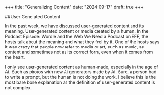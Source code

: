 +++
title: "Generalizing Content"
date: "2024-09-17"
draft: true
+++

##User Generated Content

In the past week, we have discussed user-generated content and its meaning. User-generated content or media created by a human. In the Podcast Episode: Wordle and the Web We Need a Podcast on EFF, the hosts talk about the meaning and what they feel by it. One of the hosts says it was crazy that people now refer to media or art, such as music, as content and sometimes not as its correct form, even when it comes from the heart. 

I only see user-generated content as human-made, especially in the age of AI. Such as photos with new AI generators made by AI. Sure, a person had to write a prompt, but the human is not doing the work. I believe this is the most bare bone explanation as the definition of user-generated content is not complex. 